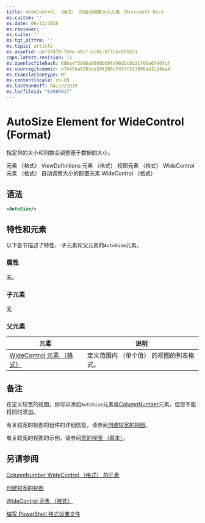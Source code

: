 ```yaml
---
title: WideControl （格式） 的自动调整大小元素 |Microsoft Docs
ms.custom: ''
ms.date: 09/13/2016
ms.reviewer: ''
ms.suite: ''
ms.tgt_pltfrm: ''
ms.topic: article
ms.assetid: def37479-7b6e-40cf-bc81-0f7cbc651b31
caps.latest.revision: 11
ms.openlocfilehash: 6dbaef5886a0600bd9fe96dbc8d21f00a674dfcf
ms.sourcegitcommit: e7445ba8203da304286c591ff513900ad1c244a4
ms.translationtype: MT
ms.contentlocale: zh-CN
ms.lasthandoff: 04/23/2019
ms.locfileid: "62066917"
---
```

# <a name="autosize-element-for-widecontrol-format"></a>AutoSize Element for WideControl (Format)

指定列的大小和列数会调整基于数据的大小。

元素 （格式） ViewDefinitions 元素 （格式） 视图元素 （格式） WideControl 元素 （格式） 自动调整大小的配置元素 WideControl （格式）

## <a name="syntax"></a>语法

```xml
<AutoSize/>
```

## <a name="attributes-and-elements"></a>特性和元素

以下各节描述了特性、 子元素和父元素的`AutoSize`元素。

### <a name="attributes"></a>属性

无。

### <a name="child-elements"></a>子元素

无

### <a name="parent-elements"></a>父元素

|元素|说明|
|-------------|-----------------|
|[WideControl 元素 （格式）](./widecontrol-element-format.md)|定义范围内 （单个值） 的视图的列表格式。|

## <a name="remarks"></a>备注

在定义较宽的视图，你可以添加`AutoSize`元素或[ColumnNumber](./columnnumber-element-for-widecontrol-format.md)元素，但您不能将同时添加。

有关较宽的视图的组件的详细信息，请参阅[创建较宽的视图](./creating-a-wide-view.md)。

有关较宽的视图的示例，请参阅[宽的视图 （基本）](./wide-view-basic.md)。

## <a name="see-also"></a>另请参阅

[ColumnNumber WideControl （格式） 的元素](./columnnumber-element-for-widecontrol-format.md)

[创建较宽的视图](./creating-a-wide-view.md)

[WideControl 元素 （格式）](./widecontrol-element-format.md)

[编写 PowerShell 格式设置文件](./writing-a-powershell-formatting-file.md)
